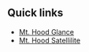 
## Quick links
- [Mt. Hood Glance](/glances/2023-22-23_mt_hood_ski.html)
- [Mt. Hood Satellilite](/ski/2023-11-23_SatelliteImageryMtHood.html)
